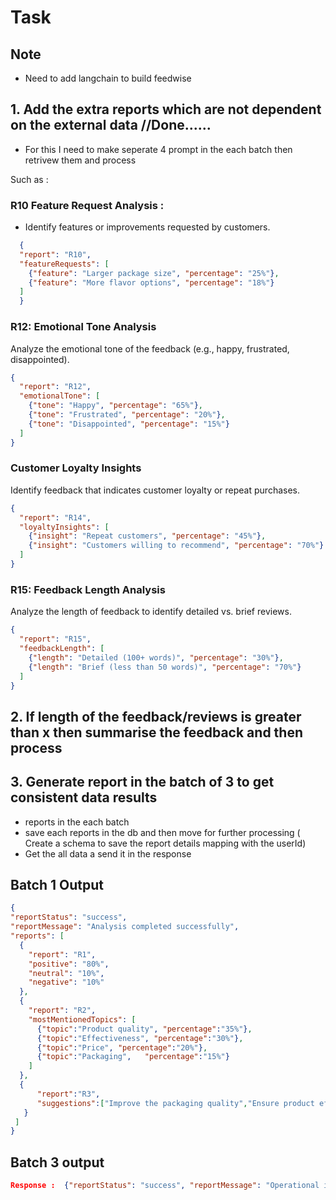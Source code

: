 # Task

## Note
 - Need to add langchain to build feedwise 
## 1. Add the extra reports which are not dependent on the external data //Done......

- For this I need to make seperate 4 prompt in the each batch then retrivew them and process
 
 Such as :
  ###  R10 Feature Request Analysis :
-  Identify features or improvements requested by customers.

 ```json
   {
   "report": "R10",
   "featureRequests": [
     {"feature": "Larger package size", "percentage": "25%"},
     {"feature": "More flavor options", "percentage": "18%"}
   ]
   }
 ```
 ### R12: Emotional Tone Analysis
 Analyze the emotional tone of the feedback (e.g., happy, frustrated, disappointed).
 
 ```json
 {
   "report": "R12",
   "emotionalTone": [
     {"tone": "Happy", "percentage": "65%"},
     {"tone": "Frustrated", "percentage": "20%"},
     {"tone": "Disappointed", "percentage": "15%"}
   ]
 }
 ```
 
 ### Customer Loyalty Insights
 Identify feedback that indicates customer loyalty or repeat purchases.
 
 ```json 
 {
   "report": "R14",
   "loyaltyInsights": [
     {"insight": "Repeat customers", "percentage": "45%"},
     {"insight": "Customers willing to recommend", "percentage": "70%"}
   ]
 }
 ```
 
 ### R15: Feedback Length Analysis
 Analyze the length of feedback to identify detailed vs. brief reviews.
 
 ```json
 {
   "report": "R15",
   "feedbackLength": [
     {"length": "Detailed (100+ words)", "percentage": "30%"},
     {"length": "Brief (less than 50 words)", "percentage": "70%"}
   ]
 }
 ```

##  2. If length of the feedback/reviews is greater than x then summarise the feedback and then process
##  3. Generate report in the batch of 3 to get consistent data results
   - reports in the each batch 
   - save each reports in the db and then move for further processing ( Create a schema to save the report details mapping with the userId)
   - Get the all data a send it in the response


 ## Batch 1 Output
  ```json
  {
  "reportStatus": "success",
  "reportMessage": "Analysis completed successfully",
  "reports": [
    {
      "report": "R1",
      "positive": "80%",
      "neutral": "10%",
      "negative": "10%"
    },
    {
      "report": "R2",
      "mostMentionedTopics": [
        {"topic":"Product quality", "percentage":"35%"},
        {"topic":"Effectiveness", "percentage":"30%"},
        {"topic":"Price", "percentage":"20%"},
        {"topic":"Packaging",   "percentage":"15%"}
      ]
    },
    {
        "report":"R3",
        "suggestions":["Improve the packaging quality","Ensure product effectiveness","Reevaluate product pricing"]
     }
   ]
}
```


  ## Batch 3 output 

   ```json
   Response :  {"reportStatus": "success", "reportMessage": "Operational insights generated", "reports": [{"report": "R7", "customerComplaints": ["Overpriced when compared to others.", "PLease improve the packaging quality", "product is not that good and uneffective as i felt"]}, {"report": "R8", "featureRequests": [{"feature": "Better packaging quality", "percentage": "10%"}, {"feature": "Lower price", "percentage": "10%"}, {"feature": "Improved product effectiveness", "percentage": "10%"}]}, {"report": "R9",  "emotionalTone": [{"tone": "Joy",  "percentage":"55%" }, {"tone" :"Trust","percentage":"20%" },{"tone" :"Fear","percentage":"0%"}, {"tone" :"Surprise","percentage":"5%" },{"tone" :"Sadness","percentage":"5%" },{"tone" :"Disgust","percentage":"0%" },{"tone" :"Anticipation","percentage":"15%"}]}]}
   ```